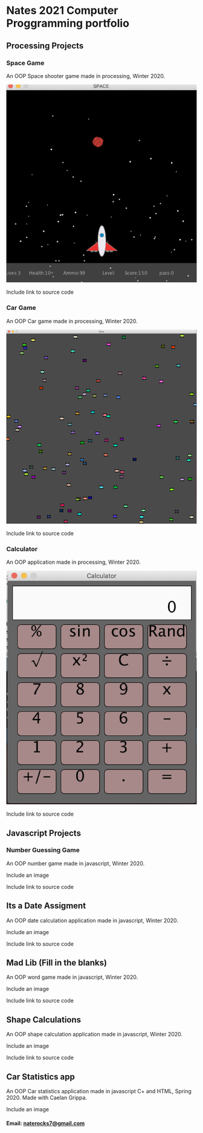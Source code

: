 # Nates 2021 Computer Proggramming portfolio

## Processing Projects

### Space Game
An OOP Space shooter game made in processing, Winter 2020.

![Space game](https://raw.githubusercontent.com/Pigchow101/Proggramming-portfolio/gh-pages/Images/Spaceship%20Game.png)

Include link to source code



### Car Game
An OOP Car game made in processing, Winter 2020.

![Car game](https://raw.githubusercontent.com/Pigchow101/Proggramming-portfolio/gh-pages/Images/Cars%20Game.png)

Include link to source code



### Calculator
An OOP application made in processing, Winter 2020.

![Calculator](https://raw.githubusercontent.com/Pigchow101/Proggramming-portfolio/gh-pages/Images/Calculator%20App.png)

Include link to source code




## Javascript Projects

### Number Guessing Game
An OOP number game made in javascript, Winter 2020.

Include an image

Include link to source code



## Its a Date Assigment
An OOP date calculation application made in javascript, Winter 2020.

Include an image

Include link to source code



## Mad Lib (Fill in the blanks) 
An OOP word game made in javascript, Winter 2020.

Include an image

Include link to source code



## Shape Calculations
An OOP shape calculation application made in javascript, Winter 2020.

Include an image

Include link to source code


## Car Statistics app
An OOP Car statistics application made in javascript C+ and HTML, Spring 2020. Made with Caelan Grippa.

Include an image


#### Email: naterocks7@gmail.com
